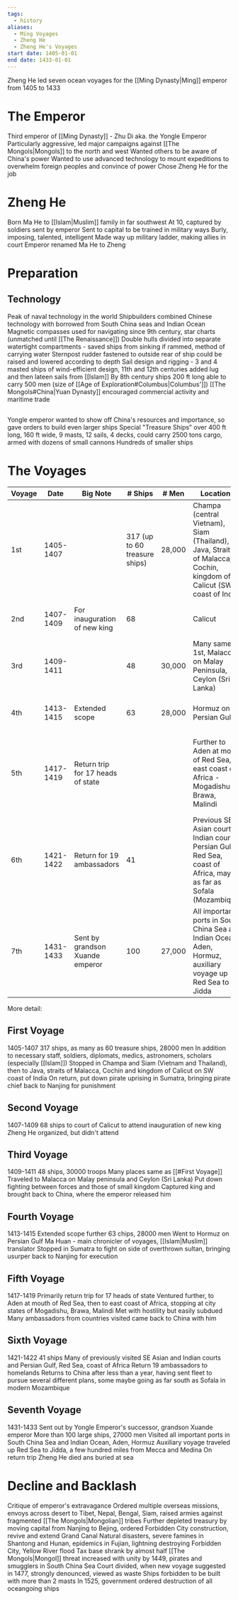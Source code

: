 ```yaml
---
tags:
  - history
aliases:
  - Ming Voyages
  - Zheng He
  - Zheng He's Voyages
start date: 1405-01-01
end date: 1433-01-01
---
```

Zheng He led seven ocean voyages for the [[Ming Dynasty|Ming]] emperor from 1405 to 1433
# The Emperor
Third emperor of [[Ming Dynasty]] - Zhu Di aka. the Yongle Emperor
Particularly aggressive, led major campaigns against [[The Mongols|Mongols]] to the north and west
Wanted others to be aware of China's power
Wanted to use advanced technology to mount expeditions to overwhelm foreign peoples and convince of power
Chose Zheng He for the job
# Zheng He
Born Ma He to [[Islam|Muslim]] family in far southwest
At 10, captured by soldiers sent by emperor
Sent to capital to be trained in military ways
Burly, imposing, talented, intelligent
Made way up military ladder, making allies in court
Emperor renamed Ma He to Zheng
# Preparation
## Technology
Peak of naval technology in the world
Shipbuilders combined Chinese technology with borrowed from South China seas and Indian Ocean
Magnetic compasses used for navigating since 9th century, star charts (unmatched until [[The Renaissance]])
Double hulls divided into separate watertight compartments - saved ships from sinking if rammed, method of carrying water
Sternpost rudder fastened to outside rear of ship could be raised and lowered according to depth
Sail design and rigging - 3 and 4 masted ships of wind-efficient design, 11th and 12th centuries added lug and then lateen sails from [[Islam]]
By 8th century ships 200 ft long able to carry 500 men (size of [[Age of Exploration#Columbus|Columbus']])
[[The Mongols#China|Yuan Dynasty]] encouraged commercial activity and maritime trade
## 
Yongle emperor wanted to show off China's resources and importance, so gave orders to build even larger ships
Special "Treasure Ships" over 400 ft long, 160 ft wide, 9 masts, 12 sails, 4 decks, could carry 2500 tons cargo, armed with dozens of small cannons
Hundreds of smaller ships
# The Voyages
| Voyage | Date      | Big Note                          | # Ships                       | # Men  | Locations                                                                                                            | Details                                                                             |
| ------ | --------- | --------------------------------- | ----------------------------- | ------ | -------------------------------------------------------------------------------------------------------------------- | ----------------------------------------------------------------------------------- |
| 1st    | 1405-1407 |                                   | 317 (up to 60 treasure ships) | 28,000 | Champa (central Vietnam), Siam (Thailand), Java, Straits of Malacca, Cochin, kingdom of Calicut (SW coast of India)  | Put down pirate uprising in Sumatra                                                 |
| 2nd    | 1407-1409 | For inauguration of new king      | 68                            |        | Calicut                                                                                                              | Zheng He organized, but didn't attend                                               |
| 3rd    | 1409-1411 |                                   | 48                            | 30,000 | Many same as 1st, Malacca on Malay Peninsula, Ceylon (Sri Lanka)                                                     | Put down fighting in small kingdom                                                  |
| 4th    | 1413-1415 | Extended scope                    | 63                            | 28,000 | Hormuz on Persian Gulf                                                                                               | Fought for usurped sultan in Sumatra                                                |
| 5th    | 1417-1419 | Return trip for 17 heads of state |                               |        | Further to Aden at mouth of Red Sea, east coast of Africa - Mogadishu, Brawa, Malindi                                | Met many hostile people, but subdued, ambassadors from countries came back to China |
| 6th    | 1421-1422 | Return for 19 ambassadors         | 41                            |        | Previous SE Asian courts, Indian courts, Persian Gulf, Red Sea, coast of Africa, maybe as far as Sofala (Mozambique) | Returned after less than a year                                                     |
| 7th    | 1431-1433 | Sent by grandson Xuande emperor   | 100                           | 27,000 | All important ports in South China Sea and Indian Ocean, Aden, Hormuz, auxiliary voyage up Red Sea to Jidda          | Zheng He died on return                                                             |

More detail:
## First Voyage
1405-1407
317 ships, as many as 60 treasure ships, 28000 men
In addition to necessary staff, soldiers, diplomats, medics, astronomers, scholars (especially [[Islam]])
Stopped in Champa and Siam (Vietnam and Thailand), then to Java, straits of Malacca, Cochin and kingdom of Calicut on SW coast of India
On return, put down pirate uprising in Sumatra, bringing pirate chief back to Nanjing for punishment
## Second Voyage
1407-1409
68 ships to court of Calicut to attend inauguration of new king
Zheng He organized, but didn't attend
## Third Voyage
1409-1411
48 ships, 30000 troops
Many places same as [[#First Voyage]]
Traveled to Malacca on Malay peninsula and Ceylon (Sri Lanka)
Put down fighting between forces and those of small kingdom
Captured king and brought back to China, where the emperor released him
## Fourth Voyage
1413-1415
Extended scope further
63 chips, 28000 men
Went to Hormuz on Persian Gulf
Ma Huan - main chronicler of voyages, [[Islam|Muslim]] translator
Stopped in Sumatra to fight on side of overthrown sultan, bringing usurper back to Nanjing for execution
## Fifth Voyage
1417-1419
Primarily return trip for 17 heads of state
Ventured further, to Aden at mouth of Red Sea, then to east coast of Africa, stopping at city states of Mogadishu, Brawa, Malindi
Met with hostility but easily subdued
Many ambassadors from countries visited came back to China with him
## Sixth Voyage
1421-1422
41 ships
Many of previously visited SE Asian and Indian courts and Persian Gulf, Red Sea, coast of Africa
Return 19 ambassadors to homelands
Returns to China after less than a year, having sent fleet to pursue several different plans, some maybe going as far south as Sofala in modern Mozambique
## Seventh Voyage
1431-1433
Sent out by Yongle Emperor's successor, grandson Xuande emperor
More than 100 large ships, 27000 men
Visited all important ports in South China Sea and Indian Ocean, Aden, Hormuz
Auxiliary voyage traveled up Red Sea to Jidda, a few hundred miles from Mecca and Medina
On return trip Zheng He died ans buried at sea
# Decline and Backlash
Critique of emperor's extravagance
Ordered multiple overseas missions, envoys across desert to Tibet, Nepal, Bengal, Siam, raised armies against fragmented [[The Mongols|Mongolian]] tribes
Further depleted treasury by moving capital from Nanjing to Bejing, ordered Forbidden City construction, revive and extend Grand Canal
Natural disasters, severe famines in Shantong and Hunan, epidemics in Fujian, lightning destroying Forbidden City, Yellow River flood
Tax base shrank by almost half
[[The Mongols|Mongol]] threat increased with unity by 1449, pirates and smugglers in South China Sea
Court divided, when new voyage suggested in 1477, strongly denounced, viewed as waste
Ships forbidden to be built with more than 2 masts
In 1525, government ordered destruction of all oceangoing ships